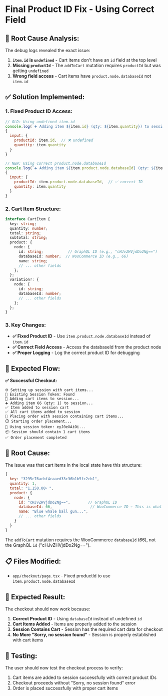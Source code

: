 # Final Product ID Fix - Using Correct Field

## 🔧 **Root Cause Analysis:**

The debug logs revealed the exact issue:
1. **`item.id` is `undefined`** - Cart items don't have an `id` field at the top level
2. **Missing `productId`** - The `addToCart` mutation requires `productId` but was getting `undefined`
3. **Wrong field access** - Cart items have `product.node.databaseId` not `item.id`

## ✅ **Solution Implemented:**

### **1. Fixed Product ID Access:**
```javascript
// OLD: Using undefined item.id
console.log(`➕ Adding item ${item.id} (qty: ${item.quantity}) to session...`);
{
  input: {
    productId: item.id,  // ❌ undefined
    quantity: item.quantity
  }
}

// NEW: Using correct product.node.databaseId
console.log(`➕ Adding item ${item.product.node.databaseId} (qty: ${item.quantity}) to session...`);
{
  input: {
    productId: item.product.node.databaseId,  // ✅ correct ID
    quantity: item.quantity
  }
}
```

### **2. Cart Item Structure:**
```typescript
interface CartItem {
  key: string;
  quantity: number;
  total: string;
  subtotal: string;
  product: {
    node: {
      id: string;           // GraphQL ID (e.g., "cHJvZHVjdDo2Ng==")
      databaseId: number;  // WooCommerce ID (e.g., 66)
      name: string;
      // ... other fields
    };
  };
  variation?: {
    node: {
      id: string;
      databaseId: number;
      // ... other fields
    };
  };
}
```

### **3. Key Changes:**
- **✅ Fixed Product ID** - Use `item.product.node.databaseId` instead of `item.id`
- **✅ Correct Field Access** - Access the databaseId from the product node
- **✅ Proper Logging** - Log the correct product ID for debugging

## 🚀 **Expected Flow:**

**✅ Successful Checkout:**
```
🌐 Setting up session with cart items...
🔑 Existing Session Token: Found
🛒 Adding cart items to session...
➕ Adding item 66 (qty: 1) to session...
✅ Item added to session cart
✅ All cart items added to session
🛒 Placing order with session containing cart items...
⏱️ Starting order placement...
🔑 Using session token: eyJ0eXAiOi...
📦 Session should contain 1 cart items
✅ Order placement completed
```

## 🔧 **Root Cause:**

The issue was that cart items in the local state have this structure:
```javascript
{
  key: "3295c76acbf4caaed33c36b1b5fc2cb1",
  quantity: 1,
  total: "1,150.00৳ ",
  product: {
    node: {
      id: "cHJvZHVjdDo2Ng==",        // GraphQL ID
      databaseId: 66,                 // WooCommerce ID ← This is what we need!
      name: "Blue whale ball gun...",
      // ... other fields
    }
  }
}
```

The `addToCart` mutation requires the WooCommerce `databaseId` (66), not the GraphQL `id` ("cHJvZHVjdDo2Ng==").

## 📋 **Files Modified:**

- `app/checkout/page.tsx` - Fixed productId to use `item.product.node.databaseId`

## 🎯 **Expected Result:**

The checkout should now work because:
1. **Correct Product ID** - Using `databaseId` instead of undefined `id`
2. **Cart Items Added** - Items are properly added to the session
3. **Session Contains Cart** - Session has the required cart data for checkout
4. **No More "Sorry, no session found"** - Session is properly established with cart items

## 🧪 **Testing:**

The user should now test the checkout process to verify:
1. Cart items are added to session successfully with correct product IDs
2. Checkout proceeds without "Sorry, no session found" error
3. Order is placed successfully with proper cart items

